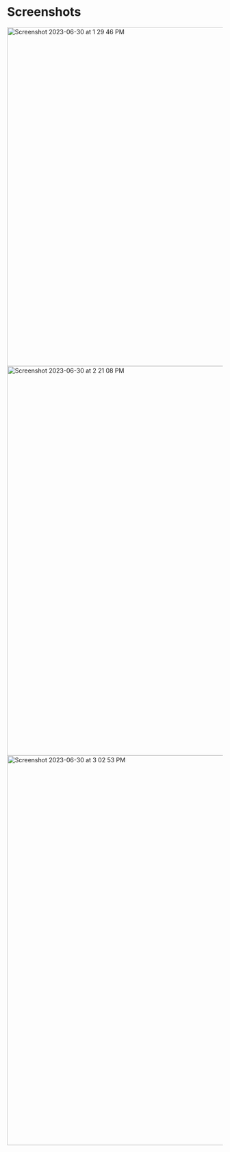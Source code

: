 # Screenshots
<img width="790" alt="Screenshot 2023-06-30 at 1 29 46 PM" src="https://github.com/chauvuha/ARCS_Lab_Reports/assets/79251745/c8881fae-d260-42c2-9245-a664accfd48a">
<img width="908" alt="Screenshot 2023-06-30 at 2 21 08 PM" src="https://github.com/chauvuha/ARCS_Lab_Reports/assets/79251745/9c89617d-8279-4ad3-b5a2-fdcc9055881a">
<img width="909" alt="Screenshot 2023-06-30 at 3 02 53 PM" src="https://github.com/chauvuha/ARCS_Lab_Reports/assets/79251745/b41050bd-bc33-4a45-a5dd-52af542ceeef">
